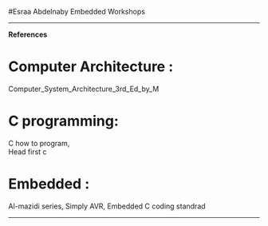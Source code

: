 #Esraa Abdelnaby
Embedded Workshops 
********************************************************
**References**

Computer Architecture :
=======================
Computer_System_Architecture_3rd_Ed_by_M

C programming:
==============
  C how to program,  
  Head first c
  
Embedded :
==========
  Al-mazidi series, 
  Simply AVR, 
  Embedded C coding standrad
*********************************************************
